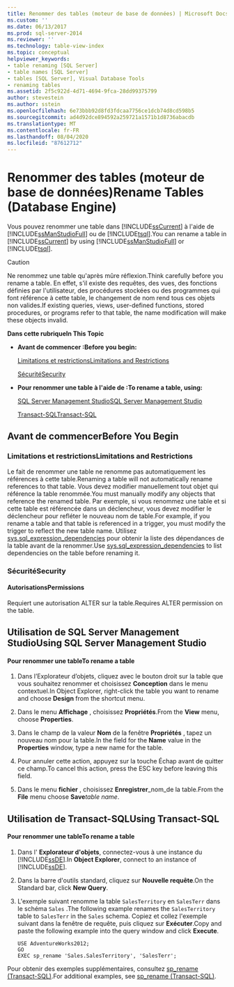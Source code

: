 ```yaml
---
title: Renommer des tables (moteur de base de données) | Microsoft Docs
ms.custom: ''
ms.date: 06/13/2017
ms.prod: sql-server-2014
ms.reviewer: ''
ms.technology: table-view-index
ms.topic: conceptual
helpviewer_keywords:
- table renaming [SQL Server]
- table names [SQL Server]
- tables [SQL Server], Visual Database Tools
- renaming tables
ms.assetid: 2f5c922d-4d71-4694-9fca-28dd99375799
author: stevestein
ms.author: sstein
ms.openlocfilehash: 6e73bbb92d8fd3fdcaa7756ce1dcb74d8cd598b5
ms.sourcegitcommit: ad4d92dce894592a259721a1571b1d8736abacdb
ms.translationtype: MT
ms.contentlocale: fr-FR
ms.lasthandoff: 08/04/2020
ms.locfileid: "87612712"
---
```

# <a name="rename-tables-database-engine"></a><span data-ttu-id="2bd2a-102">Renommer des tables (moteur de base de données)</span><span class="sxs-lookup"><span data-stu-id="2bd2a-102">Rename Tables (Database Engine)</span></span>
  <span data-ttu-id="2bd2a-103">Vous pouvez renommer une table dans [!INCLUDE[ssCurrent](../../includes/sscurrent-md.md)] à l'aide de [!INCLUDE[ssManStudioFull](../../includes/ssmanstudiofull-md.md)] ou de [!INCLUDE[tsql](../../includes/tsql-md.md)].</span><span class="sxs-lookup"><span data-stu-id="2bd2a-103">You can rename a table in [!INCLUDE[ssCurrent](../../includes/sscurrent-md.md)] by using [!INCLUDE[ssManStudioFull](../../includes/ssmanstudiofull-md.md)] or [!INCLUDE[tsql](../../includes/tsql-md.md)].</span></span>  
  
> [!CAUTION]  
>  <span data-ttu-id="2bd2a-104">Ne renommez une table qu'après mûre réflexion.</span><span class="sxs-lookup"><span data-stu-id="2bd2a-104">Think carefully before you rename a table.</span></span> <span data-ttu-id="2bd2a-105">En effet, s'il existe des requêtes, des vues, des fonctions définies par l'utilisateur, des procédures stockées ou des programmes qui font référence à cette table, le changement de nom rend tous ces objets non valides.</span><span class="sxs-lookup"><span data-stu-id="2bd2a-105">If existing queries, views, user-defined functions, stored procedures, or programs refer to that table, the name modification will make these objects invalid.</span></span>  
  
 <span data-ttu-id="2bd2a-106">**Dans cette rubrique**</span><span class="sxs-lookup"><span data-stu-id="2bd2a-106">**In This Topic**</span></span>  
  
-   <span data-ttu-id="2bd2a-107">**Avant de commencer :**</span><span class="sxs-lookup"><span data-stu-id="2bd2a-107">**Before you begin:**</span></span>  
  
     [<span data-ttu-id="2bd2a-108">Limitations et restrictions</span><span class="sxs-lookup"><span data-stu-id="2bd2a-108">Limitations and Restrictions</span></span>](#Restrictions)  
  
     [<span data-ttu-id="2bd2a-109">Sécurité</span><span class="sxs-lookup"><span data-stu-id="2bd2a-109">Security</span></span>](#Security)  
  
-   <span data-ttu-id="2bd2a-110">**Pour renommer une table à l'aide de :**</span><span class="sxs-lookup"><span data-stu-id="2bd2a-110">**To rename a table, using:**</span></span>  
  
     [<span data-ttu-id="2bd2a-111">SQL Server Management Studio</span><span class="sxs-lookup"><span data-stu-id="2bd2a-111">SQL Server Management Studio</span></span>](#SSMSProcedure)  
  
     [<span data-ttu-id="2bd2a-112">Transact-SQL</span><span class="sxs-lookup"><span data-stu-id="2bd2a-112">Transact-SQL</span></span>](#TsqlProcedure)  
  
##  <a name="before-you-begin"></a><a name="BeforeYouBegin"></a> <span data-ttu-id="2bd2a-113">Avant de commencer</span><span class="sxs-lookup"><span data-stu-id="2bd2a-113">Before You Begin</span></span>  
  
###  <a name="limitations-and-restrictions"></a><a name="Restrictions"></a> <span data-ttu-id="2bd2a-114">Limitations et restrictions</span><span class="sxs-lookup"><span data-stu-id="2bd2a-114">Limitations and Restrictions</span></span>  
 <span data-ttu-id="2bd2a-115">Le fait de renommer une table ne renomme pas automatiquement les références à cette table.</span><span class="sxs-lookup"><span data-stu-id="2bd2a-115">Renaming a table will not automatically rename references to that table.</span></span> <span data-ttu-id="2bd2a-116">Vous devez modifier manuellement tout objet qui référence la table renommée.</span><span class="sxs-lookup"><span data-stu-id="2bd2a-116">You must manually modify any objects that reference the renamed table.</span></span> <span data-ttu-id="2bd2a-117">Par exemple, si vous renommez une table et si cette table est référencée dans un déclencheur, vous devez modifier le déclencheur pour refléter le nouveau nom de table.</span><span class="sxs-lookup"><span data-stu-id="2bd2a-117">For example, if you rename a table and that table is referenced in a trigger, you must modify the trigger to reflect the new table name.</span></span> <span data-ttu-id="2bd2a-118">Utilisez [sys.sql_expression_dependencies](/sql/relational-databases/system-catalog-views/sys-sql-expression-dependencies-transact-sql) pour obtenir la liste des dépendances de la table avant de la renommer.</span><span class="sxs-lookup"><span data-stu-id="2bd2a-118">Use [sys.sql_expression_dependencies](/sql/relational-databases/system-catalog-views/sys-sql-expression-dependencies-transact-sql) to list dependencies on the table before renaming it.</span></span>  
  
###  <a name="security"></a><a name="Security"></a> <span data-ttu-id="2bd2a-119">Sécurité</span><span class="sxs-lookup"><span data-stu-id="2bd2a-119">Security</span></span>  
  
####  <a name="permissions"></a><a name="Permissions"></a> <span data-ttu-id="2bd2a-120">Autorisations</span><span class="sxs-lookup"><span data-stu-id="2bd2a-120">Permissions</span></span>  
 <span data-ttu-id="2bd2a-121">Requiert une autorisation ALTER sur la table.</span><span class="sxs-lookup"><span data-stu-id="2bd2a-121">Requires ALTER permission on the table.</span></span>  
  
##  <a name="using-sql-server-management-studio"></a><a name="SSMSProcedure"></a> <span data-ttu-id="2bd2a-122">Utilisation de SQL Server Management Studio</span><span class="sxs-lookup"><span data-stu-id="2bd2a-122">Using SQL Server Management Studio</span></span>  
  
#### <a name="to-rename-a-table"></a><span data-ttu-id="2bd2a-123">Pour renommer une table</span><span class="sxs-lookup"><span data-stu-id="2bd2a-123">To rename a table</span></span>  
  
1.  <span data-ttu-id="2bd2a-124">Dans l’Explorateur d’objets, cliquez avec le bouton droit sur la table que vous souhaitez renommer et choisissez **Conception** dans le menu contextuel.</span><span class="sxs-lookup"><span data-stu-id="2bd2a-124">In Object Explorer, right-click the table you want to rename and choose **Design** from the shortcut menu.</span></span>  
  
2.  <span data-ttu-id="2bd2a-125">Dans le menu **Affichage** , choisissez **Propriétés**.</span><span class="sxs-lookup"><span data-stu-id="2bd2a-125">From the **View** menu, choose **Properties**.</span></span>  
  
3.  <span data-ttu-id="2bd2a-126">Dans le champ de la valeur **Nom** de la fenêtre **Propriétés** , tapez un nouveau nom pour la table.</span><span class="sxs-lookup"><span data-stu-id="2bd2a-126">In the field for the **Name** value in the **Properties** window, type a new name for the table.</span></span>  
  
4.  <span data-ttu-id="2bd2a-127">Pour annuler cette action, appuyez sur la touche Échap avant de quitter ce champ.</span><span class="sxs-lookup"><span data-stu-id="2bd2a-127">To cancel this action, press the ESC key before leaving this field.</span></span>  
  
5.  <span data-ttu-id="2bd2a-128">Dans le menu **fichier** , choisissez **Enregistrer**_nom_de la table.</span><span class="sxs-lookup"><span data-stu-id="2bd2a-128">From the **File** menu choose **Save**_table name_.</span></span>  
  
##  <a name="using-transact-sql"></a><a name="TsqlProcedure"></a> <span data-ttu-id="2bd2a-129">Utilisation de Transact-SQL</span><span class="sxs-lookup"><span data-stu-id="2bd2a-129">Using Transact-SQL</span></span>  
  
#### <a name="to-rename-a-table"></a><span data-ttu-id="2bd2a-130">Pour renommer une table</span><span class="sxs-lookup"><span data-stu-id="2bd2a-130">To rename a table</span></span>  
  
1.  <span data-ttu-id="2bd2a-131">Dans l' **Explorateur d'objets**, connectez-vous à une instance du [!INCLUDE[ssDE](../../includes/ssde-md.md)].</span><span class="sxs-lookup"><span data-stu-id="2bd2a-131">In **Object Explorer**, connect to an instance of [!INCLUDE[ssDE](../../includes/ssde-md.md)].</span></span>  
  
2.  <span data-ttu-id="2bd2a-132">Dans la barre d'outils standard, cliquez sur **Nouvelle requête**.</span><span class="sxs-lookup"><span data-stu-id="2bd2a-132">On the Standard bar, click **New Query**.</span></span>  
  
3.  <span data-ttu-id="2bd2a-133">L'exemple suivant renomme la table `SalesTerritory` en `SalesTerr` dans le schéma `Sales` .</span><span class="sxs-lookup"><span data-stu-id="2bd2a-133">The following example renames the `SalesTerritory` table to `SalesTerr` in the `Sales` schema.</span></span> <span data-ttu-id="2bd2a-134">Copiez et collez l'exemple suivant dans la fenêtre de requête, puis cliquez sur **Exécuter**.</span><span class="sxs-lookup"><span data-stu-id="2bd2a-134">Copy and paste the following example into the query window and click **Execute**.</span></span>  
  
    ```  
    USE AdventureWorks2012;   
    GO  
    EXEC sp_rename 'Sales.SalesTerritory', 'SalesTerr';  
    ```  
  
 <span data-ttu-id="2bd2a-135">Pour obtenir des exemples supplémentaires, consultez [sp_rename &#40;Transact-SQL&#41;](/sql/relational-databases/system-stored-procedures/sp-rename-transact-sql).</span><span class="sxs-lookup"><span data-stu-id="2bd2a-135">For additional examples, see [sp_rename &#40;Transact-SQL&#41;](/sql/relational-databases/system-stored-procedures/sp-rename-transact-sql).</span></span>  
  
  
